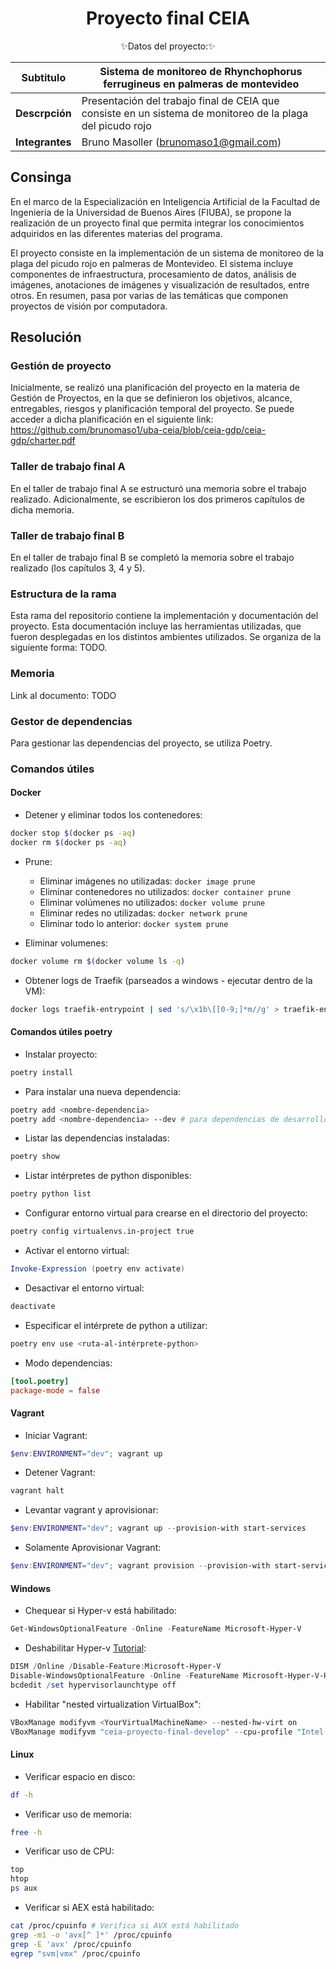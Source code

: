 # <div align="center"><b> Proyecto final CEIA </b></div>

<div align="center">✨Datos del proyecto:✨</div>

<p></p>

<div align="center">

| Subtitulo       | Sistema de monitoreo de Rhynchophorus ferrugineus en palmeras de montevideo                                         |
| --------------- | --------------------------------------------------------------------- |
| **Descrpción**  | Presentación del trabajo final de CEIA que consiste en un sistema de monitoreo de la plaga del picudo rojo |
| **Integrantes** | Bruno Masoller (brunomaso1@gmail.com)                                 |

</div>

## Consinga

En el marco de la Especialización en Inteligencia Artificial de la Facultad de Ingeniería de la Universidad de Buenos Aires (FIUBA), se propone la realización de un proyecto final que permita integrar los conocimientos adquiridos en las diferentes materias del programa.

El proyecto consiste en la implementación de un sistema de monitoreo de la plaga del picudo rojo en palmeras de Montevideo. El sistema incluye componentes de infraestructura, procesamiento de datos, análisis de imágenes, anotaciones de imágenes y visualización de resultados, entre otros. En resumen, pasa por varias de las temáticas que componen proyectos de visión por computadora.

## Resolución

### Gestión de proyecto

Inicialmente, se realizó una planificación del proyecto en la materia de Gestión de Proyectos, en la que se definieron los objetivos, alcance, entregables, riesgos y planificación temporal del proyecto. Se puede acceder a dicha planificación en el siguiente link: https://github.com/brunomaso1/uba-ceia/blob/ceia-gdp/ceia-gdp/charter.pdf

### Taller de trabajo final A

En el taller de trabajo final A se estructuró una memoria sobre el trabajo realizado. Adicionalmente, se escribieron los dos primeros capítulos de dicha memoria.

### Taller de trabajo final B

En el taller de trabajo final B se completó la memoria sobre el trabajo realizado (los capítulos 3, 4 y 5).

### Estructura de la rama

Esta rama del repositorio contiene la implementación y documentación del proyecto. Esta documentación incluye las herramientas utilizadas, que fueron desplegadas en los distintos ambientes utilizados. Se organiza de la siguiente forma: TODO.

### Memoria

Link al documento: TODO

### Gestor de dependencias

Para gestionar las dependencias del proyecto, se utiliza Poetry.

### Comandos útiles

#### Docker

- Detener y eliminar todos los contenedores:
```bash
docker stop $(docker ps -aq)
docker rm $(docker ps -aq)
```

- Prune:
  - Eliminar imágenes no utilizadas: `docker image prune`
  - Eliminar contenedores no utilizados: `docker container prune`
  - Eliminar volúmenes no utilizados: `docker volume prune`
  - Eliminar redes no utilizadas: `docker network prune`
  - Eliminar todo lo anterior: `docker system prune`
  
- Eliminar volumenes:
```bash
docker volume rm $(docker volume ls -q)
```

- Obtener logs de Traefik (parseados a windows - ejecutar dentro de la VM):
```bash
docker logs traefik-entrypoint | sed 's/\x1b\[[0-9;]*m//g' > traefik-entrypoint-20250610.log
```

#### Comandos útiles poetry

- Instalar proyecto:
```bash
poetry install
```

- Para instalar una nueva dependencia:
```bash
poetry add <nombre-dependencia>
poetry add <nombre-dependencia> --dev # para dependencias de desarrollo
```

- Listar las dependencias instaladas:
```bash
poetry show
```

- Listar intérpretes de python disponibles:
```bash
poetry python list
```

- Configurar entorno virtual para crearse en el directorio del proyecto:
```bash
poetry config virtualenvs.in-project true
```

- Activar el entorno virtual:
```powershell
Invoke-Expression (poetry env activate)
```

- Desactivar el entorno virtual:
```bash
deactivate
```

- Especificar el intérprete de python a utilizar:
```bash
poetry env use <ruta-al-intérprete-python>
```

- Modo dependencias:
```toml
[tool.poetry]
package-mode = false
```

#### Vagrant

- Iniciar Vagrant:
```powershell
$env:ENVIRONMENT="dev"; vagrant up
```

- Detener Vagrant:
```powershell
vagrant halt
```

- Levantar vagrant y aprovisionar:
```powershell
$env:ENVIRONMENT="dev"; vagrant up --provision-with start-services
```

- Solamente Aprovisionar Vagrant:
```powershell
$env:ENVIRONMENT="dev"; vagrant provision --provision-with start-services
```

#### Windows
- Chequear si Hyper-v está habilitado:
```powershell
Get-WindowsOptionalFeature -Online -FeatureName Microsoft-Hyper-V
```

- Deshabilitar Hyper-v [Tutorial](https://learn.microsoft.com/en-us/troubleshoot/windows-client/application-management/virtualization-apps-not-work-with-hyper-v):
```powershell
DISM /Online /Disable-Feature:Microsoft-Hyper-V
Disable-WindowsOptionalFeature -Online -FeatureName Microsoft-Hyper-V-Hypervisor
bcdedit /set hypervisorlaunchtype off
```

- Habilitar "nested virtualization VirtualBox":
```powershell
VBoxManage modifyvm <YourVirtualMachineName> --nested-hw-virt on
VBoxManage modifyvm "ceia-proyecto-final-develop" --cpu-profile "Intel(R) Core(TM) i7-6700K"
```

#### Linux

- Verificar espacio en disco:
```bash
df -h
```

- Verificar uso de memoria:
```bash
free -h
```

- Verificar uso de CPU:
```bash
top
htop
ps aux
```

- Verificar si AEX está habilitado:
```bash
cat /proc/cpuinfo # Verifica si AVX está habilitado
grep -m1 -o 'avx[^ ]*' /proc/cpuinfo
grep -E 'avx' /proc/cpuinfo
egrep "svm|vmx" /proc/cpuinfo
```